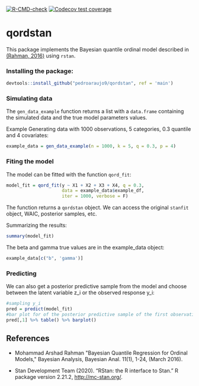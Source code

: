 <!-- badges: start -->
[![R-CMD-check](https://github.com/pedroaraujo9/qordstan/workflows/R-CMD-check/badge.svg)](https://github.com/pedroaraujo9/qordstan/actions)
[![Codecov test coverage](https://codecov.io/gh/pedroaraujo9/qordstan/branch/dev/graph/badge.svg)](https://codecov.io/gh/pedroaraujo9/qordstan?branch=main)
<!-- badges: end -->

# qordstan

This package implements the Bayesian quantile ordinal model described in [(Rahman, 2016)](https://projecteuclid.org/journals/bayesian-analysis/volume-11/issue-1/Bayesian-Quantile-Regression-for-Ordinal-Models/10.1214/15-BA939.full) using `rstan`.


### Installing the package:

```r
devtools::install_github("pedroaraujo9/qordstan", ref = 'main')
```

### Simulating data

The `gen_data_example` function returns a list with a `data.frame` containing the simulated data and the true model parameters values. 

Example Generating data with 1000 observations, 5 categories, 0.3 quantile and 4 covariates: 
```r
example_data = gen_data_example(n = 1000, k = 5, q = 0.3, p = 4)
```
### Fiting the model 

The model can be fitted with the function `qord_fit`:

```r
model_fit = qord_fit(y ~ X1 + X2 + X3 + X4, q = 0.3, 
                     data = example_data$example_df, 
                     iter = 1000, verbose = F)
```

The function returns a `qordstan` object. We can access the original `stanfit` object, WAIC, posterior samples, etc.


Summarizing the results:

```r
summary(model_fit)
```

The beta and gamma true values are in the example_data object:

```r
example_data[c("b", 'gamma')]
```

### Predicting

We can also get a posterior predictive sample from the model and choose between the latent variable z_i or the observed response y_i:

```r
#sampling y_i
pred = predict(model_fit)
#bar plot for of the posterior predictive sample of the first observation
pred[,1] %>% table() %>% barplot()
```

## References
- Mohammad Arshad Rahman "Bayesian Quantile Regression for Ordinal Models," Bayesian Analysis, Bayesian Anal. 11(1), 1-24, (March 2016).

- Stan Development Team (2020). “RStan: the R interface to Stan.” R package version 2.21.2, http://mc-stan.org/.


